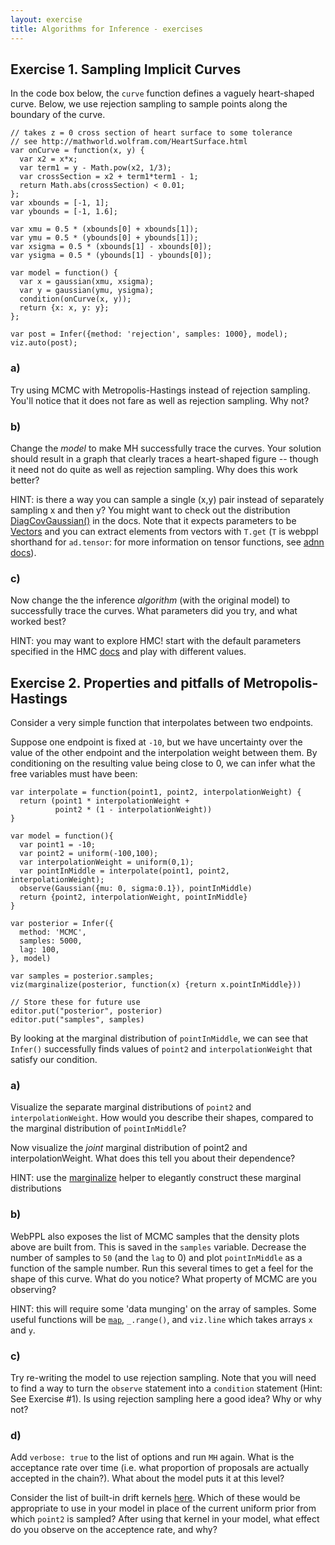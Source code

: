 ```yaml
---
layout: exercise
title: Algorithms for Inference - exercises
---
```


## Exercise 1. Sampling Implicit Curves

In the code box below, the `curve` function defines a vaguely heart-shaped curve. Below, we use rejection sampling to sample points along the boundary of the curve.

~~~~
// takes z = 0 cross section of heart surface to some tolerance
// see http://mathworld.wolfram.com/HeartSurface.html
var onCurve = function(x, y) {
  var x2 = x*x;
  var term1 = y - Math.pow(x2, 1/3);
  var crossSection = x2 + term1*term1 - 1;
  return Math.abs(crossSection) < 0.01;
};
var xbounds = [-1, 1];
var ybounds = [-1, 1.6];

var xmu = 0.5 * (xbounds[0] + xbounds[1]);
var ymu = 0.5 * (ybounds[0] + ybounds[1]);
var xsigma = 0.5 * (xbounds[1] - xbounds[0]);
var ysigma = 0.5 * (ybounds[1] - ybounds[0]);

var model = function() {
  var x = gaussian(xmu, xsigma);
  var y = gaussian(ymu, ysigma);
  condition(onCurve(x, y));
  return {x: x, y: y};
};

var post = Infer({method: 'rejection', samples: 1000}, model);
viz.auto(post);
~~~~

### a) 

Try using MCMC with Metropolis-Hastings instead of rejection sampling. You'll notice that it does not fare as well as rejection sampling. Why not?

### b)

Change the *model* to make MH successfully trace the curves. Your solution should result in a graph that clearly traces a heart-shaped figure -- though it need not do quite as well as rejection sampling. Why does this work better?

HINT: is there a way you can sample a single (x,y) pair instead of separately sampling x and then y? You might want to check out the distribution [DiagCovGaussian()](https://webppl.readthedocs.io/en/master/distributions.html#DiagCovGaussian) in the docs. Note that it expects parameters to be [Vectors](https://webppl.readthedocs.io/en/master/functions/tensors.html#Vector) and you can extract elements from vectors with `T.get` (`T` is webppl shorthand for `ad.tensor`: for more information on tensor functions, see [adnn docs](https://github.com/dritchie/adnn/blob/master/ad/README.md#available-ad-primitive-functions)).

### c)

Now change the the inference *algorithm* (with the original model) to successfully trace the curves. What parameters did you try, and what worked best?

HINT: you may want to explore HMC! start with the default parameters specified in the HMC [docs](https://webppl.readthedocs.io/en/master/inference/methods.html#mcmc) and play with different values.


## Exercise 2. Properties and pitfalls of Metropolis-Hastings

Consider a very simple function that interpolates between two endpoints. 

Suppose one endpoint is fixed at `-10`, but we have uncertainty over the value of the other endpoint and the interpolation weight between them. By conditioning on the resulting value being close to 0, we can infer what the free variables must have been:

~~~~
var interpolate = function(point1, point2, interpolationWeight) {
  return (point1 * interpolationWeight +
          point2 * (1 - interpolationWeight))
}

var model = function(){
  var point1 = -10;
  var point2 = uniform(-100,100);
  var interpolationWeight = uniform(0,1);
  var pointInMiddle = interpolate(point1, point2, interpolationWeight);
  observe(Gaussian({mu: 0, sigma:0.1}), pointInMiddle)
  return {point2, interpolationWeight, pointInMiddle}
}

var posterior = Infer({
  method: 'MCMC',
  samples: 5000,
  lag: 100,
}, model)

var samples = posterior.samples;
viz(marginalize(posterior, function(x) {return x.pointInMiddle}))

// Store these for future use
editor.put("posterior", posterior)
editor.put("samples", samples)
~~~~

By looking at the marginal distribution of `pointInMiddle`, we can see that `Infer()` successfully finds values of `point2` and `interpolationWeight` that satisfy our condition. 

### a)

Visualize the separate marginal distributions of `point2` and `interpolationWeight`. How would you describe their shapes, compared to the marginal distribution of `pointInMiddle`? 

Now visualize the *joint* marginal distribution of point2 and interpolationWeight. What does this tell you about their dependence?

HINT: use the [marginalize](http://docs.webppl.org/en/master/functions/other.html#marginalize) helper to elegantly construct these marginal distributions

### b)

WebPPL also exposes the list of MCMC samples that the density plots above are built from. This is saved in the `samples` variable. Decrease the number of samples to `50` (and the `lag` to 0) and plot `pointInMiddle` as a function of the sample number. Run this several times to get a feel for the shape of this curve. What do you notice? What property of MCMC are you observing?

HINT: this will require some 'data munging' on the array of samples. Some useful functions will be [`map`](http://docs.webppl.org/en/master/functions/arrays.html#map), `_.range()`, and `viz.line` which takes arrays `x` and `y`.

### c) 

Try re-writing the model to use rejection sampling. Note that you will need to find a way to turn the `observe` statement into a `condition` statement (Hint: See Exercise #1). Is using rejection sampling here a good idea? Why or why not?

### d)

Add `verbose: true` to the list of options and run `MH` again. What is the acceptance rate over time (i.e. what proportion of proposals are actually accepted in the chain?). What about the model puts it at this level? 

Consider the list of built-in drift kernels [here](https://webppl.readthedocs.io/en/master/driftkernels.html?highlight=drift%20kernel#helpers). Which of these would be appropriate to use in your model in place of the current uniform prior from which `point2` is sampled? After using that kernel in your model, what effect do you observe on the acceptence rate, and why?

<!--
### c)

Edit the code below to implement your Metropolis-Hastings recipe. Use `viz.marginals` to show that it reliably chooses values of `y` and `w` that satisfy the condition.

Hint 1: Check out possible [WebPPL distributions](https://webppl.readthedocs.io/en/master/distributions.html) you might use. 

Hint 2: Many WebPPL distributions require vectors as input. Turn an array into a vector with the function `Vector()` (e.g., `Vector([x, y])`).

Hint 3: Remember that `dist.score(x)` returns the log probability (density) of `x` given distribution `dist`. To turn that into a a probability, use `Math.exp()`. 


## Exercise 4. Topic models

[Topic models](https://en.wikipedia.org/wiki/Topic_model) are a popular method for classifying texts. A "topic" is a probability distribution over a vocabulary. Importantly, different topics have different distributions: a topic pertaining to animals will have higher probability on "wolf" than a topic pertaining to programming. Crucially, different documents are assumed to be generated by drawing words from one or more topics. The job of the model is to, based on some set of documents, infer the latent topics, their probability distributions, and which topics are implicated in which documents. 

Topic models are an example of a [mixture model](11-mixture-models.html). The following code box shows a very simple mixture model, in which each data point was generated by one of three Gaussian distributions, each with its own mean and standard deviation. The variable `weights` represents the relative proportion of data generated by each Gaussian. For instance, the first Gaussian generates 40% of the data. We can use MCMC to recover the means, standard deviations, and weights.

~~~~
var mus = [-2, 0, 2];
var sigmas = [0.25, 1, 0.5];
var weights = [0.4, 0.1, 0.5];

var data = repeat(100, function() {
  var i = discrete(weights);
  return gaussian(mus[i], sigmas[i]);
});

var gaussianMixtureModel = function() {
  var weights = dirichlet(Vector([1, 1, 1]));
  var mus = repeat(3, function() { return gaussian(0, 1); });
  var sigmas = repeat(3, function() { return Math.exp(gaussian(0, 1)); });
  map(function(d) {
    var i = discrete(weights);
    factor(Gaussian({mu: mus[i], sigma: sigmas[i]}).score(d));
  }, data);
  return {mus: mus, sigmas: sigmas, weights: weights};
};

var post = Infer({
  method: 'MCMC',
  steps: 1000
}, gaussianMixtureModel);

print(sample(post))
~~~~

Note that the order of the Gaussians returned by `post` won't necessarily be the same as in `mus`. Thus, we may see a result like this:

```
{"mus":[2.0588258375411383,-1.502841653870516,-0.3507690954089829],"sigmas":[0.7751841178726206,0.8098945135050652,1.411033688748035],"weights":{"dims":[3,1],"length":3,"data":{"0":0.12358930290684293,"1":0.35801309847048407,"2":0.5183975986226731}}}
```

The Gaussian with the mean near `2` is listed first rather than last. You may see a different ordering. We return to this issue in (b) and (c), below.

### a) 

In the model below, we are presented with six very boring texts. Implement a topic model that will infer the probability distribution across words for each of two topics. 

~~~~
var vocabulary = ['DNA', 'evolution', 'parsing', 'phonology'];
var eta = ones([vocabulary.length, 1])

var numTopics = 2
var alpha = ones([numTopics, 1])

var corpus = [
  'DNA evolution DNA evolution DNA evolution DNA evolution DNA evolution'.split(' '),
  'DNA evolution DNA evolution DNA evolution DNA evolution DNA evolution'.split(' '),
  'DNA evolution DNA evolution DNA evolution DNA evolution DNA evolution'.split(' '),
  'parsing phonology parsing phonology parsing phonology parsing phonology parsing phonology'.split(' '),
  'parsing phonology parsing phonology parsing phonology parsing phonology parsing phonology'.split(' '),
  'parsing phonology parsing phonology parsing phonology parsing phonology parsing phonology'.split(' ')
]

var model = function() {

  var topics = repeat(numTopics, function() {
    return T.toScalars(dirichlet({alpha: eta}))
  })

  mapData({data: corpus}, function(doc) {
  
  		// your code here

    })
  })

  return topics
}

var results = // your code here

//plot expected probability of each word, for each topic:
print("Topic 1:")
viz.bar(vocabulary, map(function(i) {return expectation(results, function(v) {return v[0][i]})}, _.range(vocabulary.length)))
print("Topic 2:")
viz.bar(vocabulary, map(function(i) {return expectation(results, function(v) {return v[1][i]})}, _.range(vocabulary.length)))
~~~~

### b)

Run your code from (a) several times. You should see that sometimes Topic 1 favors the words 'DNA' and 'evolution' and Topic 2 favors 'parsing' and 'phonology'. Other times, this is reversed, with Topic 1 favoring 'parsing' and 'phonology' and Topic 2 favoring 'DNA' and 'evolution'.

Why is this? 

### c)

If we ran MCMC on the model in (a) for an infinite amount of time, we would no longer see a distinction between Topic 1 and Topic 2. Why?

Given the answer to that question, why does our model in (a) seem to work?

HINT: We do not need to run our initial mixture model example above nearly as long to get the same effect. This is why we printed samples from the distribution. 
--> 
